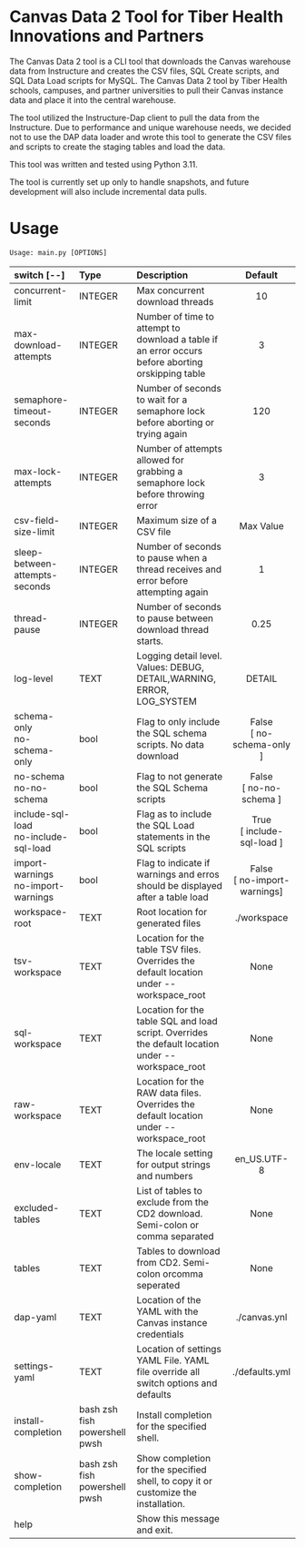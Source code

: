 # Canvas Data 2 Tool for Tiber Health Innovations and Partners
The Canvas Data 2 tool is a CLI tool that downloads the Canvas warehouse data from Instructure and creates the CSV files, SQL Create scripts, and SQL Data Load scripts for MySQL. The Canvas Data 2 tool by Tiber Health schools, campuses, and partner universities to pull their Canvas instance data and place it into the central warehouse. 

The tool utilized the Instructure-Dap client to pull the data from the Instructure. Due to performance and unique warehouse needs, we decided not to use the DAP data loader and wrote this tool to generate the CSV files and scripts to create the staging tables and load the data. 

This tool was written and tested using Python 3.11. 

The tool is currently set up only to handle snapshots, and future development will also include incremental data pulls.

# Usage
```python
Usage: main.py [OPTIONS]
```
| switch   [--]                             | Type                           | Description                                                                                       |            Default             |
|:------------------------------------------|:-------------------------------|:--------------------------------------------------------------------------------------------------|:------------------------------:|
| concurrent-limit                          | INTEGER                        | Max concurrent download threads                                                                   |               10               |
| max-download-attempts                     | INTEGER                        | Number of time to attempt to download a table if an error occurs before aborting orskipping table |               3                |
| semaphore-timeout-seconds                 | INTEGER                        | Number of seconds to wait for a semaphore lock before aborting or trying again                    |              120               |
| max-lock-attempts                         | INTEGER                        | Number of attempts allowed for grabbing a semaphore lock before throwing error                    |               3                |
| csv-field-size-limit                      | INTEGER                        | Maximum size of a CSV file                                                                        |           Max Value            |
| sleep-between-attempts-seconds            | INTEGER                        | Number of seconds to pause when a thread receives and error before attempting again               |               1                |
| thread-pause                              | INTEGER                        | Number of seconds to pause between download thread starts.                                        |              0.25              |
| log-level                                 | TEXT                           | Logging detail level.<br />Values: DEBUG, DETAIL,WARNING, ERROR, LOG_SYSTEM                       |             DETAIL             |
| schema-only<br />no-schema-only           | bool                           | Flag to only include the SQL schema scripts. No data download                                     | False<br />[ no-schema-only ]  |
| no-schema<br />no-no-schema               | bool                           | Flag to not generate the SQL Schema scripts                                                       |  False<br />[ no-no-schema ]   |
| include-sql-load<br />no-include-sql-load | bool                           | Flag as to include the SQL Load statements in the SQL scripts                                     | True<br />[ include-sql-load ] |
| import-warnings<br />no-import-warnings   | bool                           | Flag to indicate if warnings and erros should be displayed after a table load                     | False<br>[ no-import-warnings] |
| workspace-root                            | TEXT                           | Root location for generated files                                                                 |          ./workspace           |
| tsv-workspace                             | TEXT                           | Location for the table TSV files. Overrides the default location under --workspace_root           |              None              |
| sql-workspace                             | TEXT                           | Location for the table SQL and load script. Overrides the default location under --workspace_root |              None              |
| raw-workspace                             | TEXT                           | Location for the RAW data files. Overrides the default location under --workspace_root            |              None              |
| env-locale                                | TEXT                           | The locale setting for output strings and numbers                                                 |          en_US.UTF-8           |
| excluded-tables                           | TEXT                           | List of tables to exclude from the CD2 download. Semi-colon or comma separated                    |              None              |
| tables                                    | TEXT                           | Tables to download from CD2. Semi-colon orcomma seperated                                         |              None              |
| dap-yaml                                  | TEXT                           | Location of the YAML with the Canvas instance credentials                                         |          ./canvas.ynl          |
| settings-yaml                             | TEXT                           | Location of settings YAML File. YAML file override all switch options and defaults                |         ./defaults.yml         |
| install-completion                        | bash zsh fish powershell pwsh  | Install completion for the specified shell.                                                       |                                |
| show-completion                           | bash zsh fish powershell  pwsh | Show completion for the specified shell, to copy it or customize the installation.                |                                |
| help                                      |                                | Show this message and exit.                                                                       |                                | |

